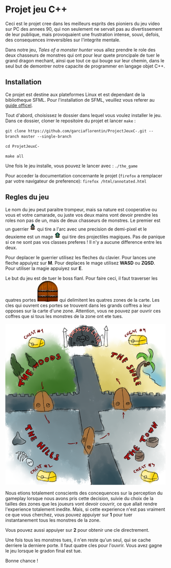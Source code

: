 # Projet jeu C++

Ceci est le projet cree dans les meilleurs esprits des pioniers du jeu video sur PC des annees 90, qui non seulement ne servait pas au divertissement de leur publique, mais provoquaient une frustration intense, souvi, defois, des consequences irreversibles sur l'integrite mentale.

Dans notre jeu, *Tales of a monster hunter* vous allez prendre le role des deux chasseurs de monstres qui ont pour leur quete proncipale de tuer le grand dragon mechant, ainsi que tout ce qui bouge sur leur chemin, dans le seul but de demontrer notre capacite de programmer en langage objet C++.


## Installation

Ce projet est destine aux plateformes Linux et est dependant de la bibliotheque SFML. Pour l'installation de SFML, veuillez vous referer au [guide officel](https://www.sfml-dev.org/tutorials/2.5/start-linux.php).

Tout d'abord, choisissez le dossier dans lequel vous voulez installer le jeu. Dans ce dossier, cloner le repositoire du projet et lancer `make` :

  `git clone https://github.com/garciaflorentin/ProjectJeuxC-.git --branch master --single-branch`
  
  `cd ProjetJeuxC-`
  
  `make all`
  
Une fois le jeu installe, vous pouvez le lancer avec :
  `./the_game`
  
Pour acceder la documentation concernante le projet (`firefox` a remplacer par votre navigateur de preference):
  `firefox /html/annotated.html`


## Regles du jeu

Le nom du jeu peut paraitre trompeur, mais sa nature est cooperative ou vous et votre camarade, ou juste vos deux mains vont devoir prendre les roles non pas de un, mais de deux chasseurs de monstres. Le premier est un guerrier ![the knight](/PlayerTextures/player1_singlesprite.png) qui tire a l'arc avec une precision de demi-pixel et le deuxieme est un mage ![the wizard](/PlayerTextures/player2_singlesprite.png) qui tire des projectiles magiques. Pas de panique si ce ne sont pas vos classes preferes ! Il n'y a aucune difference entre les deux.

Pour deplacer le guerrier utilisez les fleches du clavier. Pour lances une fleche appuiyez sur **M**. Pour deplaces le mage utilisez **WASD** ou **ZQSD**. Pour utiliser la magie appuiyez sur **E**.

Le but du jeu est de tuer le boss fianl. Pour faire ceci, il faut traverser les quatres portes ![door](/WorldTextures/Door_singlesprite.png) qui delimitent les quatres zones de la carte. Les cles qui ouvrent ces portes se trouvent dans les grands coffres a leur opposes sur la carte d'une zone. Attention, vous ne pouvez par ouvrir ces coffres que si tous les monstres de la zone ont ete tues.

![the map](/OtherTextures/game_map.PNG)

Nous etions totalement conscients des concequences sur la perception du gameplay lorsque nous avons pris cette decision, suivie du choix de la tailles des zones que les joueurs vont devoir couvrir, ce que allait rendre l'experience totalement inedite. Mais, si cette experience n'est pas vraiment ce que vous cherchez, vous pouvez appuiyer sur **1** pour tuer instantanement tous les monstres de la zone.

Vous pouvez aussi appuiyer sur **2** pour obtenir une cle directrement.

Une fois tous les monstres tues, il n'en reste qu'un seul, qui se cache derriere la derniere porte. Il faut quatre cles pour l'ouvrir. Vous avez gagne le jeu lorsque le gradon final est tue.

Bonne chance !
